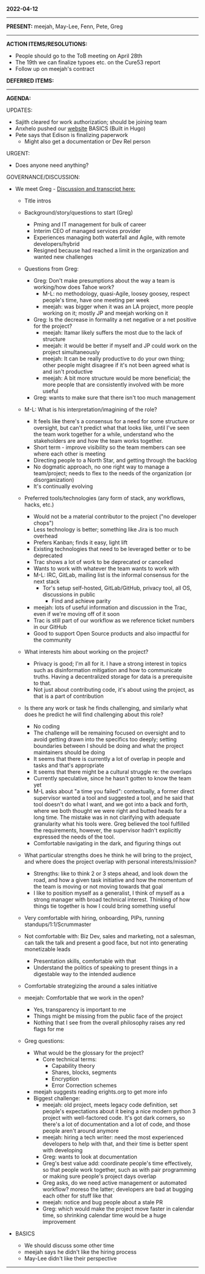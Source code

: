 **2022-04-12** 

----------

**PRESENT:**
meejah, May-Lee, Fenn, Pete, Greg

----------

**ACTION ITEMS/RESOLUTIONS:**  
- People should go to the ToB meeting on April 28th
- The 19th we can finalize typoes etc. on the Cure53 report
- Follow up on meejah's contract

**DEFERRED ITEMS:**  

----------

**AGENDA:**

UPDATES:  
- Sajith cleared for work authorization; should be joining team
- Anxhelo pushed our [website](https://github.com/tahoe-lafs/new-website-prototype) BASICS (Built in Hugo)
- Pete says that Edison is finalizing paperwork
    - Might also get a documentation or Dev Rel person

URGENT:  
- Does anyone need anything?

GOVERNANCE/DISCUSSION:  
- We meet Greg - [Discussion and transcript here:](https://grain.com/share/recording/03e9bf10-01a4-4307-87e8-c1708f10e03f/h9HmN5ujRQeMZEj8iUUxbtZpdF1Ysl0qLRboTGhv)
    - Title intros  
    - Background/story/questions to start (Greg)  
        - Pming and IT management for bulk of career
        - Interim CEO of managed services provider
        - Experiences managing both waterfall and Agile, with remote developers/hybrid
        - Resigned because had reached a limit in the organization and wanted new challenges
    - Questions from Greg:  
        - Greg: Don't make presumptions about the way a team is working/how does Tahoe work?
            - M-L: no methodology, quasi-Agile, loosey goosey, respect people's time, have one meeting per week
            - meejah: was bigger when it was an LA project, more people working on it; mostly JP and meejah working on it
        - Greg: Is the decrease in formality a net negative or a net positive for the project?
            - meejah: Itamar likely suffers the most due to the lack of structure
            - meejah: it would be better if myself and JP could work on the project simultaneously
            - meejah: It can be really productive to do your own thing; other people might disagree if it's not been agreed what is and isn't productive
            - meejah: A bit more structure would be more beneficial; the more people that are consistently involved with be more useful
        - Greg: wants to make sure that there isn't too much management
    - M-L: What is his interpretation/imagining of the role?  
        - It feels like there's a consensus for a need for some structure or oversight, but can't predict what that looks like, until I've seen the team work together for a while, understand who the stakeholders are and how the team works together. 
        - Short term - improve visibility so the team members can see where each other is meeting
        - Directing people to a North Star, and getting through the backlog
        - No dogmatic approach, no one right way to manage a team/project; needs to flex to the needs of the organization (or disorganization)
        - It's continually evolving
    - Preferred tools/technologies (any form of stack, any workflows, hacks, etc.)  
        - Would not be a material contributor to the project ("no developer chops")
        - Less technology is better; something like Jira is too much overhead
        - Prefers Kanban; finds it easy, light lift
        - Existing technologies that need to be leveraged better or to be deprecated
        - Trac shows a lot of work to be deprecated or cancelled
        - Wants to work with whatever the team wants to work with
        - M-L: IRC, GitLab, mailing list is the informal consensus for the next stack
            - Tor's setup self-hosted, GitLab/GitHub, privacy tool, all OS, discussions in public
                - Find and achieve parity
        - meejah: lots of useful information and discussion in the Trac, even if we're moving off of it soon
        - Trac is still part of our workflow as we reference ticket numbers in our GitHub
        - Good to support Open Source products and also impactful for the community
    - What interests him about working on the project?  
        - Privacy is good; I'm all for it. I have a strong interest in topics such as disinformation mitigation and how to communicate truths. Having a decentralized storage for data is a prerequisite to that.
        - Not just about contributing code, it's about using the project, as that is a part of contribution
    - Is there any work or task he finds challenging, and similarly what does he predict he will find challenging about this role?  
        - No coding
        - The challenge will be remaining focused on oversight and to avoid getting drawn into the specifics too deeply; setting boundaries between I should be doing and what the project maintainers should be doing
        - It seems that there is currently a lot of overlap in people and tasks and that's appropriate
        - It seems that there might be a cultural struggle re: the overlaps
        - Currently speculative, since he hasn't gotten to know the team yet
        - M-L asks about "a time you failed": contextually, a former direct supervisor wanted a tool and suggested a tool, and he said that tool doesn't do what I want, and we got into a back and forth, where we both thought we were right and butted heads for a long time. The mistake was in not clarifying with adequate granularity what his tools were. Greg believed the tool fulfilled the requirements, however, the supervisor hadn't explicitly expressed the needs of the tool.
        - Comfortable navigating in the dark, and figuring things out
    - What particular strengths does he think he will bring to the project, and where does the project overlap with personal interests/mission?  
        - Strengths: like to think 2 or 3 steps ahead, and look down the road, and how a given task initiative and how the momentum of the team is moving or not moving towards that goal
        - I like to position myself as a generalist, I think of myself as a strong manager with broad technical interest. Thinking of how things tie together is how I could bring something useful
    - Very comfortable with hiring, onboarding, PIPs, running standups/1:1/Scrummaster 
    - Not comfortable with: Biz Dev, sales and marketing, not a salesman, can talk the talk and present a good face, but not into generating monetizable leads
        - Presentation skills, comfortable with that
        - Understand the politics of speaking to present things in a digestable way to the intended audience
    - Comfortable strategizing the around a sales initiative
    - meejah: Comfortable that we work in the open?
        - Yes, transparency is important to me
        - Things might be missing from the public face of the project
        - Nothing that I see from the overall philosophy raises any red flags for me

    - Greg questions:
        - What would be the glossary for the project?
            - Core technical terms: 
                - Capability theory
                - Shares, blocks, segments
                - Encryption
                - Error Correction schemes
        - meejah suggests reading erights.org to get more info
        - Biggest challenge:
            - meejah: old project, meets legacy code definition, set people's expectations about it being a nice modern python 3 project with well-factored code. It's got dark corners, so there's a lot of documentation and a lot of code, and those people aren't around anymore
            - meejah: hiring a tech writer: need the most experienced developers to help with that, and their time is better spent with developing
            - Greg: wants to look at documentation
            - Greg's best value add: coordinate people's time effectively, so that people work together, such as with pair programming or making sure people's project days overlap
            - Greg asks, do we need active management or automated workflow? moreso the latter; developers are bad at bugging each other for stuff like that
            - meejah: notice and bug people about a stale PR
            - Greg: which would make the project move faster in calendar time, so shrinking calendar time would be a huge improvement

- BASICS
    - We should discuss some other time
    - meejah says he didn't like the hiring process
    - May-Lee didn't like their perspective

----------

